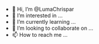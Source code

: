 - 👋 Hi, I’m @LumaChrispar
- 👀 I’m interested in ...
- 🌱 I’m currently learning ...
- 💞️ I’m looking to collaborate on ...
- 📫 How to reach me ...

<!---
LumaChrispar/LumaChrispar is a ✨ special ✨ repository because its `README.md` (this file) appears on your GitHub profile.
You can click the Preview link to take a look at your changes.
--->
